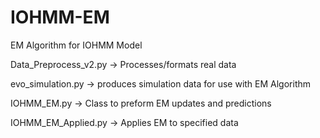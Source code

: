 # IOHMM-EM
EM Algorithm for IOHMM Model

Data_Preprocess_v2.py -> Processes/formats real data 

evo_simulation.py -> produces simulation data for use with EM Algorithm

IOHMM_EM.py -> Class to preform EM updates and predictions

IOHMM_EM_Applied.py -> Applies EM to specified data
